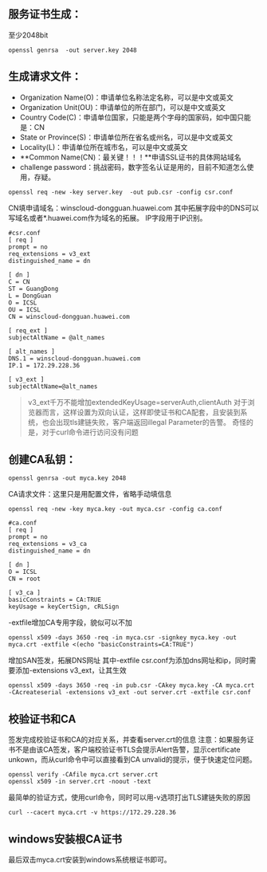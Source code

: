 ## 服务证书生成：

至少2048bit

```
openssl genrsa  -out server.key 2048
```

## 生成请求文件：

- Organization Name(O)：申请单位名称法定名称，可以是中文或英文
- Organization Unit(OU)：申请单位的所在部门，可以是中文或英文
- Country Code(C)：申请单位国家，只能是两个字母的国家码，如中国只能是：CN
- State or Province(S)：申请单位所在省名或州名，可以是中文或英文
- Locality(L)：申请单位所在城市名，可以是中文或英文
- **Common Name(CN)：最关键！！！**申请SSL证书的具体网站域名
- challenge password：挑战密码，数字签名认证是用的，目前不知道怎么使用，存疑。

```
openssl req -new -key server.key  -out pub.csr -config csr.conf
```

CN填申请域名：winscloud-dongguan.huawei.com
其中拓展字段中的DNS可以写域名或者*.huawei.com作为域名的拓展。
IP字段用于IP识别。

```
#csr.conf
[ req ] 
prompt = no 
req_extensions = v3_ext 
distinguished_name = dn 
   
[ dn ] 
C = CN 
ST = GuangDong
L = DongGuan 
O = ICSL 
OU = ICSL 
CN = winscloud-dongguan.huawei.com
   
[ req_ext ] 
subjectAltName = @alt_names 
   
[ alt_names ] 
DNS.1 = winscloud-dongguan.huawei.com
IP.1 = 172.29.228.36
   
[ v3_ext ] 
subjectAltName=@alt_names
```

> v3_ext千万不能增加extendedKeyUsage=serverAuth,clientAuth 
> 对于浏览器而言，这样设置为双向认证，这样即使证书和CA配套，且安装到系统，也会出现tls建链失败，客户端返回illegal Parameter的告警。
> 奇怪的是，对于curl命令进行访问没有问题

## 创建CA私钥：

```
openssl genrsa -out myca.key 2048
```

CA请求文件：这里只是用配置文件，省略手动填信息

```
openssl req -new -key myca.key -out myca.csr -config ca.conf
```

```
#ca.conf
[ req ]
prompt = no
req_extensions = v3_ca
distinguished_name = dn

[ dn ]
O = ICSL 
CN = root

[ v3_ca ]
basicConstraints = CA:TRUE
keyUsage = keyCertSign, cRLSign
```

-extfile增加CA专用字段，貌似可以不加

```
openssl x509 -days 3650 -req -in myca.csr -signkey myca.key -out myca.crt -extfile <(echo "basicConstraints=CA:TRUE")
```

增加SAN签发，拓展DNS网址
其中-extfile csr.conf为添加dns网址和ip，同时需要添加-extensions v3_ext，让其生效

```
openssl x509 -days 3650 -req -in pub.csr -CAkey myca.key -CA myca.crt -CAcreateserial -extensions v3_ext -out server.crt -extfile csr.conf
```

## 校验证书和CA

签发完成校验证书和CA的对应关系，并查看server.crt的信息
注意：如果服务证书不是由该CA签发，客户端校验证书TLS会提示Alert告警，显示certificate unkown，而从curl命令中可以直接看到CA unvalid的提示，便于快速定位问题。

```
openssl verify -CAfile myca.crt server.crt
openssl x509 -in server.crt -noout -text
```

最简单的验证方式，使用curl命令，同时可以用-v选项打出TLS建链失败的原因

```
curl --cacert myca.crt -v https://172.29.228.36
```

## windows安装根CA证书

最后双击myca.crt安装到windows系统根证书即可。
